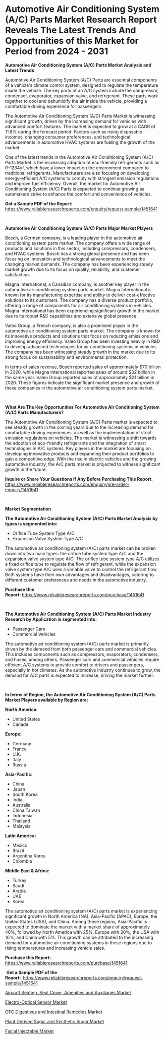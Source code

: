 <p><h1>Automotive Air Conditioning System (A/C) Parts Market Research Report Reveals The Latest Trends And Opportunities of this Market for Period from 2024 - 2031</h1></p><p><strong>Automotive Air Conditioning System (A/C) Parts Market Analysis and Latest Trends</strong></p>
<p><p>Automotive Air Conditioning System (A/C) Parts are essential components of a vehicle's climate control system, designed to regulate the temperature inside the vehicle. The key parts of an A/C system include the compressor, condenser, evaporator, expansion valve, and refrigerant. These parts work together to cool and dehumidify the air inside the vehicle, providing a comfortable driving experience for passengers.</p><p>The Automotive Air Conditioning System (A/C) Parts Market is witnessing significant growth, driven by the increasing demand for vehicles with advanced comfort features. The market is expected to grow at a CAGR of 11.8% during the forecast period. Factors such as rising disposable incomes, changing consumer preferences, and technological advancements in automotive HVAC systems are fueling the growth of the market.</p><p>One of the latest trends in the Automotive Air Conditioning System (A/C) Parts Market is the increasing adoption of eco-friendly refrigerants such as R-1234yf, which have a lower impact on the environment compared to traditional refrigerants. Manufacturers are also focusing on developing energy-efficient A/C systems to comply with stringent emission regulations and improve fuel efficiency. Overall, the market for Automotive Air Conditioning System (A/C) Parts is expected to continue growing as automakers strive to enhance the comfort and convenience of vehicles.</p></p>
<p><strong>Get a Sample PDF of the Report:&nbsp;</strong> <a href="https://www.reliableresearchreports.com/enquiry/request-sample/1451641">https://www.reliableresearchreports.com/enquiry/request-sample/1451641</a></p>
<p>&nbsp;</p>
<p><strong>Automotive Air Conditioning System (A/C) Parts Major Market Players</strong></p>
<p><p>Bosch, a German company, is a leading player in the automotive air conditioning system parts market. The company offers a wide range of products and solutions in this sector, including compressors, condensers, and HVAC systems. Bosch has a strong global presence and has been focusing on innovation and technological advancements to meet the changing market demands. The company has been experiencing steady market growth due to its focus on quality, reliability, and customer satisfaction.</p><p>Magna International, a Canadian company, is another key player in the automotive air conditioning system parts market. Magna International is known for its manufacturing expertise and ability to deliver cost-effective solutions to its customers. The company has a diverse product portfolio, offering a range of components for air conditioning systems in vehicles. Magna International has been experiencing significant growth in the market due to its robust R&D capabilities and extensive global presence.</p><p>Valeo Group, a French company, is also a prominent player in the automotive air conditioning system parts market. The company is known for its innovative products and solutions that focus on reducing emissions and improving energy efficiency. Valeo Group has been investing heavily in R&D to develop advanced technologies for air conditioning systems in vehicles. The company has been witnessing steady growth in the market due to its strong focus on sustainability and environmental protection.</p><p>In terms of sales revenue, Bosch reported sales of approximately $70 billion in 2020, while Magna International reported sales of around $32 billion in the same year. Valeo Group reported sales of approximately $21 billion in 2020. These figures indicate the significant market presence and growth of these companies in the automotive air conditioning system parts market.</p></p>
<p>&nbsp;</p>
<p><strong>What Are The Key Opportunities For Automotive Air Conditioning System (A/C) Parts Manufacturers?</strong></p>
<p><p>The Automotive Air Conditioning System (A/C) Parts market is expected to see steady growth in the coming years due to the increasing demand for comfortable driving experiences, as well as the implementation of strict emission regulations on vehicles. The market is witnessing a shift towards the adoption of eco-friendly refrigerants and the integration of smart technologies in A/C systems. Key players in the market are focusing on developing innovative products and expanding their product portfolios to gain a competitive edge. With the rise in electric vehicles and the growing automotive industry, the A/C parts market is projected to witness significant growth in the future.</p></p>
<p><strong>Inquire or Share Your Questions If Any Before Purchasing This Report:</strong> <a href="https://www.reliableresearchreports.com/enquiry/pre-order-enquiry/1451641">https://www.reliableresearchreports.com/enquiry/pre-order-enquiry/1451641</a></p>
<p>&nbsp;</p>
<p><strong>Market Segmentation</strong></p>
<p><strong>The Automotive Air Conditioning System (A/C) Parts Market Analysis by types is segmented into:</strong></p>
<p><ul><li>Orifice Tube System Type A/C</li><li>Expansion Valve System Type A/C</li></ul></p>
<p><p>The automotive air conditioning system (A/C) parts market can be broken down into two main types: the orifice tube system type A/C and the expansion valve system type A/C. The orifice tube system type A/C utilizes a fixed orifice tube to regulate the flow of refrigerant, while the expansion valve system type A/C uses a variable valve to control the refrigerant flow. Both systems have their own advantages and disadvantages, catering to different customer preferences and needs in the automotive industry.</p></p>
<p><strong>Purchase this Report:&nbsp;</strong><a href="https://www.reliableresearchreports.com/purchase/1451641">https://www.reliableresearchreports.com/purchase/1451641</a></p>
<p>&nbsp;</p>
<p><strong>The Automotive Air Conditioning System (A/C) Parts Market Industry Research by Application is segmented into:</strong></p>
<p><ul><li>Passenger Cars</li><li>Commercial Vehicles</li></ul></p>
<p><p>The automotive air conditioning system (A/C) parts market is primarily driven by the demand from both passenger cars and commercial vehicles. This includes components such as compressors, evaporators, condensers, and hoses, among others. Passenger cars and commercial vehicles require efficient A/C systems to provide comfort to drivers and passengers, especially in hot climates. As the automotive industry continues to grow, the demand for A/C parts is expected to increase, driving the market further.</p></p>
<p>&nbsp;</p>
<p><strong>In terms of Region, the Automotive Air Conditioning System (A/C) Parts Market Players available by Region are:</strong></p>
<p>
    <p> <strong> North America: </strong>
        <ul>
            <li>United States</li>
            <li>Canada</li>
        </ul>
        </p> 
    <p> <strong> Europe: </strong>
        <ul>
            <li>Germany</li>
            <li>France</li>
            <li>U.K.</li>
            <li>Italy</li>
            <li>Russia</li>
        </ul>
        </p> 
    <p> <strong> Asia-Pacific: </strong>
        <ul>
            <li>China</li>
            <li>Japan</li>
            <li>South Korea</li>
            <li>India</li>
            <li>Australia</li>
            <li>China Taiwan</li>
            <li>Indonesia</li>
            <li>Thailand</li>
            <li>Malaysia</li>
        </ul>
        </p> 
    <p> <strong> Latin America: </strong>
        <ul>
            <li>Mexico</li>
            <li>Brazil</li>
            <li>Argentina Korea</li>
            <li>Colombia</li>
        </ul>
        </p> 
    <p> <strong> Middle East & Africa: </strong>
        <ul>
            <li>Turkey</li>
            <li>Saudi</li>
            <li>Arabia</li>
            <li>UAE</li>
            <li>Korea</li>
        </ul>
    </p>
    </p>
<p><p>The automotive air conditioning system (A/C) parts market is experiencing significant growth in North America (NA), Asia-Pacific (APAC), Europe, the United States (USA), and China. Among these regions, Asia-Pacific is expected to dominate the market with a market share of approximately 40%, followed by North America with 25%, Europe with 20%, the USA with 10%, and China with 5%. This growth can be attributed to the increasing demand for automotive air conditioning systems in these regions due to rising temperatures and increasing vehicle sales.</p></p>
<p><strong>Purchase this Report: </strong><a href="https://www.reliableresearchreports.com/purchase/1451641">https://www.reliableresearchreports.com/purchase/1451641</a></p>
<p>&nbsp;<strong>Get a Sample PDF of the Report:&nbsp;&nbsp;</strong><a href="https://www.reliableresearchreports.com/enquiry/request-sample/1451641">https://www.reliableresearchreports.com/enquiry/request-sample/1451641</a></p>
<p><strong></strong></p>
<p><p><a href="https://github.com/NorbertYates/Market-Research-Report-List-3/blob/main/aircraft-seating-seat-cover-amenities-and-auxiliaries-market.md">Aircraft Seating, Seat Cover, Amenities and Auxiliaries Market</a></p><p><a href="https://github.com/prosalinda88/Market-Research-Report-List-3/blob/main/electro-optical-sensor-market.md">Electro-Optical Sensor Market</a></p><p><a href="https://issuu.com/reportprime-2/docs/otc-digestives-and-intestinal-remedies-market-size">OTC Digestives and Intestinal Remedies Market</a></p><p><a href="https://issuu.com/reportprime-2/docs/plant-derived-sugar-and-synthetic-sugar-market-siz">Plant Derived Sugar and Synthetic Sugar Market</a></p><p><a href="https://github.com/globismark/Market-Research-Report-List-2/blob/main/facial-injectable-market.md">Facial Injectable Market</a></p></p>